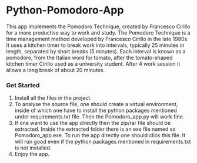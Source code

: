 # Python-Pomodoro-App
This app implements the Pomodoro Technique, created by Francesco Cirillo for a more productive way to work and study. The Pomodoro Technique is a time management method developed by Francesco Cirillo in the late 1980s. It uses a kitchen timer to break work into intervals, typically 25 minutes in length, separated by short breaks (5 minutes). Each interval is known as a pomodoro, from the Italian word for tomato, after the tomato-shaped kitchen timer Cirillo used as a university student. After 4 work session it allows a long break of about 20 minutes.

### Get Started
1. Install all the files in the project.
2. To analyse the source file, one should create a virtual environment, inside of which one have to install the python packages mentioned under requirements.txt file. Then the Pomodoro_app.py will work fine.
3. If one want to use the app directly then the zip/rar file should be extracted. Inside the extracted folder there is an exe file named as Pomodoro_app.exe. To run the app directly one should click this file. It will run good even if the python packages mentioned  in requirements.txt is not installed.
4. Enjoy the app.
